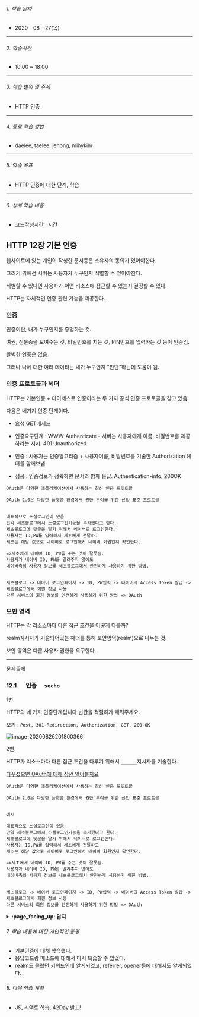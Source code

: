

###### 1. 학습 날짜

- 2020 - 08 - 27(목)

---

###### 2. 학습시간

- 10:00 ~ 18:00

---

###### 3. 학습 범위 및 주제

- HTTP 인증

---

###### 4. 동료 학습 방법 

- daelee, taelee, jehong, mihykim

---

###### 5. 학습 목표 

- HTTP 인증에 대한 단계, 학습

---

###### 6. 상세 학습 내용

- 코드작성시간 :  시간

## HTTP 12장 기본 인증



웹사이트에 있는 개인이 작성한 문서등은 소유자의 동의가 있어야한다.

그러기 위해선 서버는 사용자가 누구인지 식별할 수 있어야한다.

식별할 수 있다면 사용자가 어떤 리소스에 접근할 수 있는지 결정할 수 있다.

HTTP는 자체적인 인증 관련 기능을 제공한다.



### 인증

인증이란, 내가 누구인지를 증명하는 것.

여권, 신분증을 보여주는 것, 비밀번호를 치는 것, PIN번호를 입력하는 것 등이 인증임.

완벽한 인증은 없음.

그러나 나에 대한 여러 데이터는 내가 누구인지 "판단"하는데 도움이 됨.



### 인증 프로토콜과 헤더

HTTP는 기본인증 + 다이제스트 인증이라는 두 가지 공식 인증 프로토콜을 갖고 있음.

다음은 네가지 인증 단계이다.

- 요청 GET메서드

- 인증요구단계 : WWW-Authenticate - 서버는 사용자에게 이름, 비밀번호를 제공하라는 지시. 401 Unauthorized
- 인증 : 사용자는 인증알고리즘 + 사용자이름, 비밀번호를 기술한 Authorization 헤더를 함께보냄
- 성공 : 인증정보가 정확하면 문서와 함께 응답. Authentication-info, 200OK



```
OAuth은 다양한 애플리케이션에서 사용하는 최신 인증 프로토콜

OAuth 2.0은 다양한 플랫폼 환경에서 권한 부여를 위한 산업 표준 프로토콜


대표적으로 소셜로그인이 있음
만약 세초블로그에서 소셜로그인기능을 추가했다고 한다.
세초블로그에 댓글을 달기 위해서 네이버로 로그인한다.
사용자는 ID,PW를 입력해서 세초에게 전달하고
세초는 해당 값으로 네이버로 로그인해서 네이버 회원인지 확인한다.

=>세초에게 네이버 ID, PW를 주는 것이 잘못됨.
사용자가 네이버 ID, PW를 알려주지 않아도 
네이버측의 사용자 정보를 세초블로그에서 안전하게 사용하기 위한 방법.


세초블로그 -> 네이버 로그인페이지 -> ID, PW입력 -> 네이버의 Access Token 발급 -> 세초블로그에서 회원 정보 사용
다른 서비스의 회원 정보를 안전하게 사용하기 위한 방법 => OAuth

```



### 보안 영역



HTTP는 각 리소스마다 다른 접근 조건을 어떻게 다룰까?

realm지시자가 기술되어있는 헤더를 통해 보안영역(realm)으로 나누는 것.

보안 영역은 다른 사용자 권한을 요구한다.





---

문제출제



### __12.1__ 　 인증　 `secho`

1번.

HTTP의 네 가지 인증단계입니다 빈칸을 적절하게 채워주세요.

보기 : `Post, 301-Redirection, Authorization, GET, 200-OK`

![image-20200826201800366](C:\Users\secho\AppData\Roaming\Typora\typora-user-images\image-20200826201800366.png)



2번.

HTTP가 리소스마다 다른 접근 조건을 다루기 위해서 `______`지시자를 기술한다.



[다푸셨으면 OAuth에 대해 잠깐 알아볼까요](https://interconnection.tistory.com/76)

```
OAuth은 다양한 애플리케이션에서 사용하는 최신 인증 프로토콜

OAuth 2.0은 다양한 플랫폼 환경에서 권한 부여를 위한 산업 표준 프로토콜


예시

대표적으로 소셜로그인이 있음
만약 세초블로그에서 소셜로그인기능을 추가했다고 한다.
세초블로그에 댓글을 달기 위해서 네이버로 로그인한다.
사용자는 ID,PW를 입력해서 세초에게 전달하고
세초는 해당 값으로 네이버로 로그인해서 네이버 회원인지 확인한다.

=>세초에게 네이버 ID, PW를 주는 것이 잘못됨.
사용자가 네이버 ID, PW를 알려주지 않아도 
네이버측의 사용자 정보를 세초블로그에서 안전하게 사용하기 위한 방법.


세초블로그 -> 네이버 로그인페이지 -> ID, PW입력 -> 네이버의 Access Token 발급 -> 세초블로그에서 회원 정보 사용
다른 서비스의 회원 정보를 안전하게 사용하기 위한 방법 => OAuth

```

<details>
<summary> <b> :page_facing_up: 답지 </b>  </summary>
<div markdown="1">


- 1번.

  HTTP의 네 가지 인증단계입니다 빈칸을 적절하게 채워주세요.

  보기 : `Post, 301-Redirection, Authorization, GET, 200-OK`

  ![image-20200826201800366](C:\Users\secho\AppData\Roaming\Typora\typora-user-images\image-20200826201800366.png)

  

  정답 : 위에서부터 , `GET` , `Authorization`, `200 OK`

  

  2번.

  HTTP가 리소스마다 다른 접근 조건을 다루기 위해서 `______`지시자를 기술한다.

  `realm`지시자

</div>
</details

---

###### 7. 학습 내용에 대한 개인적인 총평

- 기본인증에 대해 학습했다.
- 응답코드랑 메소드에 대해서 다시 복습할 수 있었다.
- realm도 몰랐던 키워드인데 알게되었고, referrer, opener등에 대해서도 알게되었다.

###### 8. 다음 학습 계획

- JS, 리액트 학습, 42Day 발표!

